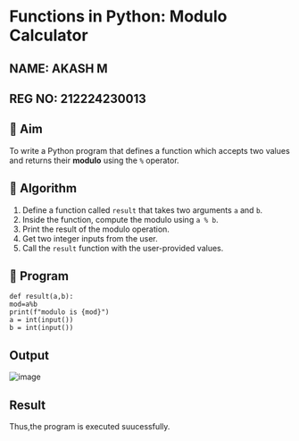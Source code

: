 # Functions in Python: Modulo Calculator
## NAME: AKASH M
## REG NO: 212224230013

## 🎯 Aim
To write a Python program that defines a function which accepts two values and returns their **modulo** using the `%` operator.

## 🧠 Algorithm
1. Define a function called `result` that takes two arguments `a` and `b`.
2. Inside the function, compute the modulo using `a % b`.
3. Print the result of the modulo operation.
4. Get two integer inputs from the user.
5. Call the `result` function with the user-provided values.

## 🧾 Program
```
def result(a,b): 
mod=a%b 
print(f"modulo is {mod}") 
a = int(input()) 
b = int(input())
```


## Output
![image](https://github.com/user-attachments/assets/fd8804cb-324e-4bee-90f2-c082e7e6cdf3)

## Result
Thus,the program is executed suucessfully.

